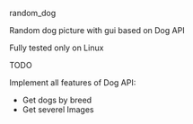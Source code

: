 random_dog

Random dog picture with gui based on Dog API

Fully tested only on Linux

TODO

Implement all features of Dog API:

 - Get dogs by breed
 - Get severel Images

